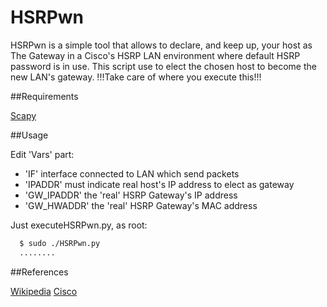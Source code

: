 # HSRPwn

HSRPwn is a simple tool that allows to declare, and keep up, your host as The Gateway in a Cisco's HSRP LAN environment where default HSRP password is in use.
This script use to elect the chosen host to become the new LAN's gateway.
!!!Take care of where you execute this!!!

##Requirements

[Scapy](https://pypi.python.org/pypi/scapy)

##Usage

Edit 'Vars' part:
 * 'IF' interface connected to LAN which send packets
 * 'IPADDR' must indicate real host's IP address to elect as gateway
 * 'GW_IPADDR' the 'real' HSRP Gateway's IP address
 * 'GW_HWADDR' the 'real' HSRP Gateway's MAC address

Just executeHSRPwn.py, as root:
```bash
  $ sudo ./HSRPwn.py
  ........
```

##References

[Wikipedia](https://en.wikipedia.org/wiki/Hot_Standby_Router_Protocol)
[Cisco](http://www.cisco.com/c/en/us/support/docs/ip/hot-standby-router-protocol-hsrp/9234-hsrpguidetoc.html)
